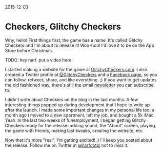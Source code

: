 2015-12-03

Checkers, Glitchy Checkers
==========================

Why, hello!  First things first, the game has a name.  It's called
Glitchy Checkers and I'm about to release it! Woo-hoo!  I'd love it to
be on the App Store before Christmas.

TODO: hey narf, put a video here

I started making a website for the game at
[GlitchyCheckers.com](http://glitchycheckers.com/).  I also created a
Twitter profile at [@GlitchyCheckers](https://twitter.com/GlitchyCheckers)
and a [Facebook page](https://www.facebook.com/GlitchyCheckers), so you
can follow, retweet, share, and like everything. ;)  If you want to get
updates the old fashioned way, there's still the email
[newsletter](/newsletter) you can subscribe to.

I didn't write about Checkers on the blog in the last months.  A few
interesting things popped up during development that I hope to write up
after the launch.  I made some important changes in my personal life too:
a month ago I moved to a new apartment, left my job, and bought a 5k
iMac.  Yeah.  In the last two weeks of funemployment, I began getting
Glitchy Checkers ready for the release: adding sound, the "About" screen,
playing the game with friends, making last tweaks, creating the website,
etc.

Now that it's more "real", I'm getting excited! :)  I'll keep you posted
about the release.  Follow me on Twitter at [@narfdotpl](https://twitter.com/narfdotpl) not to miss it.
